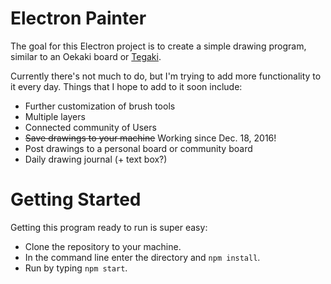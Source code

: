 # Electron Painter

The goal for this Electron project is to create a simple drawing program, similar to an Oekaki board or [Tegaki](http://te2.tewi.us/).

Currently there's not much to do, but I'm trying to add more functionality to it every day. Things that I hope to add to it soon include:
* Further customization of brush tools
* Multiple layers
* Connected community of Users
* <S>Save drawings to your machine</s> Working since Dec. 18, 2016!
* Post drawings to a personal board or community board
* Daily drawing journal (+ text box?)

# Getting Started
Getting this program ready to run is super easy:  
* Clone the repository to your machine.  
* In the command line enter the directory and `npm install`.  
* Run by typing `npm start`.
